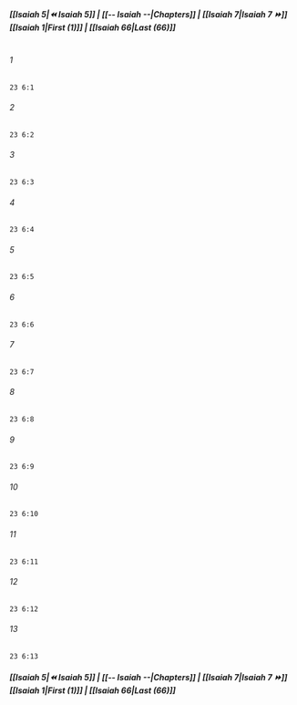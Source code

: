 
##### **[[Isaiah 5|⏪ Isaiah 5]] | [[-- Isaiah --|Chapters]] | [[Isaiah 7|Isaiah 7 ⏩]]**<br>**[[Isaiah 1|First (1)]] | [[Isaiah 66|Last (66)]]**<br><br>

###### 1
``` verse
23 6:1
```
###### 2
``` verse
23 6:2
```
###### 3
``` verse
23 6:3
```
###### 4
``` verse
23 6:4
```
###### 5
``` verse
23 6:5
```
###### 6
``` verse
23 6:6
```
###### 7
``` verse
23 6:7
```
###### 8
``` verse
23 6:8
```
###### 9
``` verse
23 6:9
```
###### 10
``` verse
23 6:10
```
###### 11
``` verse
23 6:11
```
###### 12
``` verse
23 6:12
```
###### 13
``` verse
23 6:13
```

##### **[[Isaiah 5|⏪ Isaiah 5]] | [[-- Isaiah --|Chapters]] | [[Isaiah 7|Isaiah 7 ⏩]]**<br>**[[Isaiah 1|First (1)]] | [[Isaiah 66|Last (66)]]**
